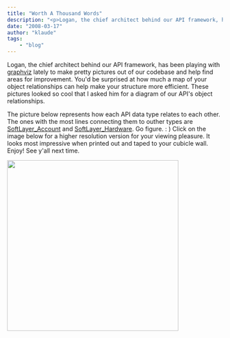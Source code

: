 ```yaml
---
title: "Worth A Thousand Words"
description: "<p>Logan, the chief architect behind our API framework, has been playing with <a href=http;//graphviz.org/>graphviz</a"
date: "2008-03-17"
author: "klaude"
tags:
    - "blog"
---
```


<p>Logan, the chief architect behind our API framework, has been playing with <a href="http;//graphviz.org/">graphviz</a> lately to make pretty pictures out of our codebase and help find areas for improvement. You'd be surprised at how much a map of your object relationships can help make your structure more efficient. These pictures looked so cool that I asked him for a diagram of our API's object relationships. </p>
<p>The picture below represents how each API data type relates to each other. The ones with the most lines connecting them to outher types are <a href="http://sldn.softlayer.com/wiki/index.php/SoftLayer_Account_%28type%29">SoftLayer_Account</a> and <a href="http://sldn.softlayer.com/wiki/index.php/SoftLayer_Hardware_%28type%29">SoftLayer_Hardware</a>. Go figure. : ) Click on the image below for a higher resolution version for your viewing pleasure. It looks most impressive when printed out and taped to your cubicle wall. Enjoy! See y'all next time. </p>
<p><a href="https://sldn.softlayer.com/sites/default/files/DeathStar-large.png"><img src="https://sldn.softlayer.com/sites/default/files/DeathStar-large.png" width="400" height="399" /></a></p>

